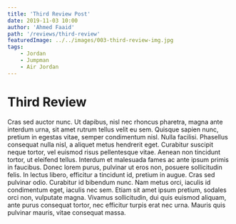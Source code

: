 ```yaml
---
title: 'Third Review Post'
date: 2019-11-03 10:00
author: 'Ahmed Faaid'
path: '/reviews/third-review'
featuredImage: ../../images/003-third-review-img.jpg
tags:
    - Jordan
    - Jumpman
    - Air Jordan
---
```


# Third Review

Cras sed auctor nunc. Ut dapibus, nisl nec rhoncus pharetra, magna ante interdum urna, sit amet rutrum tellus velit eu sem. Quisque sapien nunc, pretium in egestas vitae, semper condimentum nisl. Nulla facilisi. Phasellus consequat nulla nisl, a aliquet metus hendrerit eget. Curabitur suscipit neque tortor, vel euismod risus pellentesque vitae. Aenean non tincidunt tortor, ut eleifend tellus. Interdum et malesuada fames ac ante ipsum primis in faucibus. Donec lorem purus, pulvinar ut eros non, posuere sollicitudin felis. In lectus libero, efficitur a tincidunt id, pretium in augue. Cras sed pulvinar odio. Curabitur id bibendum nunc. Nam metus orci, iaculis id condimentum eget, iaculis nec sem. Etiam sit amet ipsum pretium, sodales orci non, vulputate magna. Vivamus sollicitudin, dui quis euismod aliquam, ante purus consequat tortor, nec efficitur turpis erat nec urna. Mauris quis pulvinar mauris, vitae consequat massa.
